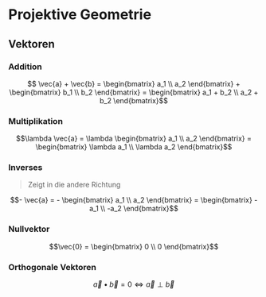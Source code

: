# Projektive Geometrie



## Vektoren

### Addition

$$ \vec{a} + \vec{b} = \begin{bmatrix} a_1 \\ a_2 \end{bmatrix} + \begin{bmatrix} b_1 \\ b_2 \end{bmatrix} = \begin{bmatrix} a_1 + b_2 \\ a_2 + b_2 \end{bmatrix}$$

### Multiplikation

$$\lambda \vec{a} = \lambda \begin{bmatrix} a_1 \\ a_2 \end{bmatrix} = \begin{bmatrix} \lambda a_1 \\ \lambda a_2 \end{bmatrix}$$

### Inverses

> Zeigt in die andere Richtung

$$- \vec{a} = - \begin{bmatrix} a_1 \\ a_2 \end{bmatrix} = \begin{bmatrix} - a_1 \\ -a_2 \end{bmatrix}$$

### Nullvektor

$$\vec{0} = \begin{bmatrix} 0 \\ 0 \end{bmatrix}$$

### Orthogonale Vektoren

$$\vec{a} \bullet \vec{b} = 0 \iff \vec{a} \perp \vec{b}$$

